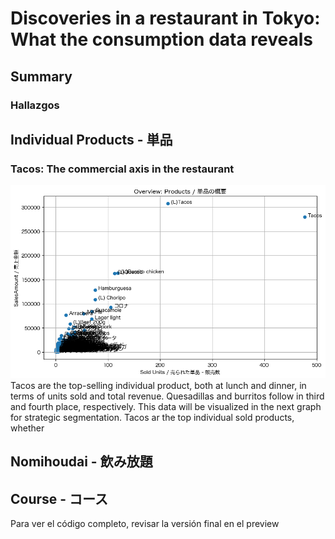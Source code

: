 # Discoveries in a restaurant in Tokyo: What the consumption data reveals 
## Summary
### Hallazgos
## Individual Products - 単品
### Tacos: The commercial axis in the restaurant
![Scatter plot - overview](images/overview.png)
Tacos are the top-selling individual product, both at lunch and dinner, in terms of units sold and total revenue. Quesadillas and burritos follow in third and fourth place, respectively. This data will be visualized in the next graph for strategic segmentation.
Tacos ar the top individual sold products, whether 
## Nomihoudai - 飲み放題 
## Course - コース
Para ver el código completo, revisar la versión final en el preview 
